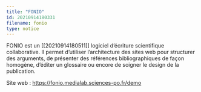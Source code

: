 ```yaml
---
title: "FONIO"
id: 20210914180331
filename: fonio
type: notice
---
```


FONIO est un [[20210914180511]] logiciel d’écriture scientifique collaborative. Il permet d’utiliser l’architecture des sites web pour structurer des arguments, de présenter des références bibliographiques de façon homogène, d’éditer un glossaire ou encore de soigner le design de la publication.

Site web : <https://fonio.medialab.sciences-po.fr/demo>

